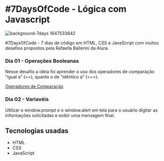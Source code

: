 # #7DaysOfCode - Lógica com Javascript

![background-7days 1647533642](https://user-images.githubusercontent.com/96800792/191621759-d8704abe-7f5b-4c94-9049-0456a6b073ff.svg) 


#7DaysOfCode - 7 dias de código em HTML, CSS e JavaScript com muitos desafios propostos pela Rafaella Ballerini da Alura.

### Dia 01 - Operações Booleanas
Nesse desafio a ideia foi aprender o uso dos operadores de comparação “igual a” (==), quanto o de “idêntico a” (===).

[Operadores de Comparação](https://www.alura.com.br/artigos/operadores-matematicos-em-javascript?gclid=Cj0KCQiA_8OPBhDtARIsAKQu0gYUqZqgonpXyEP1_hpUl58wYAk_P3Ze4VWrxo9ftkFW9CLYOMyjO1caAlrzEALw_wcB&utm_source=ActiveCampaign&utm_medium=email&utm_content=%237DaysOfCode+-+L%C3%B3gica+JS+1%2F7%3A+Opera%C3%A7%C3%B5es+Booleanas&utm_campaign=%5BALURA+%237days+Of+Code%5D+%28L%C3%B3gica+de+Programa%C3%A7%C3%A3o+-+JavaScript%29+Dia+1%3A+Comparando+Valores&vgo_ee=T4WKX7u1M78Hp4BEYFsjOUMl%2B1CfhNx2%2BabVIBwH134%3D)


### Dia 02 - Variavéis 
Utilizar o window.prompt e o window.alert em tela para o usuário digitar as informações solicitadas e exibir uma mensagem final.





## Tecnologias usadas
- HTML
- CSS
- JavaScript
